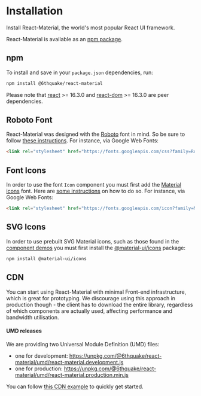 # Installation

<p class="description">Install React-Material, the world's most popular React UI framework.</p>

React-Material is available as an [npm package](https://www.npmjs.com/package/@6thquake/react-material).

## npm

To install and save in your `package.json` dependencies, run:

```sh
npm install @6thquake/react-material
```

Please note that [react](https://www.npmjs.com/package/react) >= 16.3.0 and [react-dom](https://www.npmjs.com/package/react-dom) >= 16.3.0 are peer dependencies.

## Roboto Font

React-Material was designed with the [Roboto](https://fonts.google.com/specimen/Roboto)
font in mind. So be sure to follow [these instructions](/style/typography#general).
For instance, via Google Web Fonts:
```html
<link rel="stylesheet" href="https://fonts.googleapis.com/css?family=Roboto:300,400,500">
```

## Font Icons

In order to use the font `Icon` component you must first add the [Material icons](https://material.io/tools/icons/) font.
Here are [some instructions](/style/icons#font-icons)
on how to do so.
For instance, via Google Web Fonts:
```html
<link rel="stylesheet" href="https://fonts.googleapis.com/icon?family=Material+Icons">
```

## SVG Icons

In order to use prebuilt SVG Material icons, such as those found in the [component demos](/demos/app-bar/)
you must first install the [@material-ui/icons](https://www.npmjs.com/package@material-ui/icons) package:

```sh
npm install @material-ui/icons
```

## CDN

You can start using React-Material with minimal Front-end infrastructure,
which is great for prototyping. We discourage using this approach in production though -
the client has to download the entire library, regardless of which components are actually used,
affecting performance and bandwidth utilisation.

#### UMD releases

We are providing two Universal Module Definition (UMD) files:
- one for development: https://unpkg.com/@6thquake/react-material/umd/react-material.development.js
- one for production: https://unpkg.com/@6thquake/react-material/umd/react-material.production.min.js

You can follow [this CDN example](https://github.com/6thquake/react-material/tree/master/examples/cdn) to quickly get started.
